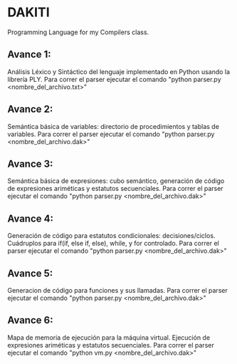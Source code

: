 # DAKITI
Programming Language for my Compilers class.


## Avance 1:
Análisis Léxico y Sintáctico del lenguaje implementado en Python usando la librería PLY. Para correr el parser ejecutar el comando "python parser.py <nombre_del_archivo.txt>"

## Avance 2:
Semántica básica de variables: directorio de procedimientos y tablas de variables. Para correr el parser ejecutar el comando "python parser.py <nombre_del_archivo.dak>"

## Avance 3:
Semántica básica de expresiones: cubo semántico, generación de código de expresiones ariméticas y estatutos secuenciales. Para correr el parser ejecutar el comando "python parser.py <nombre_del_archivo.dak>"

## Avance 4:
Generación de código para estatutos condicionales: decisiones/ciclos. Cuádruplos para if(if, else if, else), while, y for controlado. Para correr el parser ejecutar el comando "python parser.py <nombre_del_archivo.dak>"

## Avance 5:
Generacion de código para funciones y sus llamadas. Para correr el parser ejecutar el comando "python parser.py <nombre_del_archivo.dak>"

## Avance 6:
Mapa de memoria de ejecución para la máquina virtual. Ejecución de expresiones ariméticas y estatutos secuenciales. Para correr el parser ejecutar el comando "python vm.py <nombre_del_archivo.dak>"
